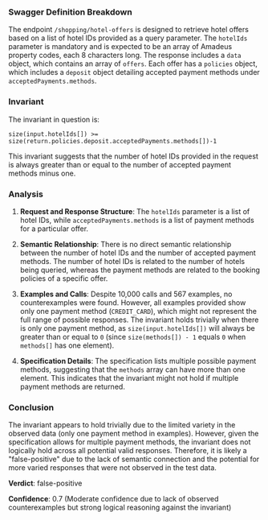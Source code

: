 ### Swagger Definition Breakdown
The endpoint `/shopping/hotel-offers` is designed to retrieve hotel offers based on a list of hotel IDs provided as a query parameter. The `hotelIds` parameter is mandatory and is expected to be an array of Amadeus property codes, each 8 characters long. The response includes a `data` object, which contains an array of `offers`. Each offer has a `policies` object, which includes a `deposit` object detailing accepted payment methods under `acceptedPayments.methods`.

### Invariant
The invariant in question is:

`size(input.hotelIds[]) >= size(return.policies.deposit.acceptedPayments.methods[])-1`

This invariant suggests that the number of hotel IDs provided in the request is always greater than or equal to the number of accepted payment methods minus one.

### Analysis
1. **Request and Response Structure**: The `hotelIds` parameter is a list of hotel IDs, while `acceptedPayments.methods` is a list of payment methods for a particular offer.

2. **Semantic Relationship**: There is no direct semantic relationship between the number of hotel IDs and the number of accepted payment methods. The number of hotel IDs is related to the number of hotels being queried, whereas the payment methods are related to the booking policies of a specific offer.

3. **Examples and Calls**: Despite 10,000 calls and 567 examples, no counterexamples were found. However, all examples provided show only one payment method (`CREDIT_CARD`), which might not represent the full range of possible responses. The invariant holds trivially when there is only one payment method, as `size(input.hotelIds[])` will always be greater than or equal to `0` (since `size(methods[]) - 1` equals `0` when `methods[]` has one element).

4. **Specification Details**: The specification lists multiple possible payment methods, suggesting that the `methods` array can have more than one element. This indicates that the invariant might not hold if multiple payment methods are returned.

### Conclusion
The invariant appears to hold trivially due to the limited variety in the observed data (only one payment method in examples). However, given the specification allows for multiple payment methods, the invariant does not logically hold across all potential valid responses. Therefore, it is likely a "false-positive" due to the lack of semantic connection and the potential for more varied responses that were not observed in the test data.

**Verdict**: false-positive

**Confidence**: 0.7 (Moderate confidence due to lack of observed counterexamples but strong logical reasoning against the invariant)

